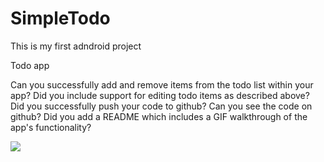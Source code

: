 # SimpleTodo
This is my first adndroid project

Todo app 

Can you successfully add and remove items from the todo list within your app?
Did you include support for editing todo items as described above?
Did you successfully push your code to github? Can you see the code on github?
Did you add a README which includes a GIF walkthrough of the app's functionality?

<img src="https://cloud.githubusercontent.com/assets/10568031/5791881/6e8959b4-9eac-11e4-9df7-ca273554a8df.gif"></img>
